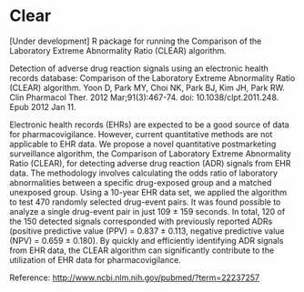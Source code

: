 # Clear
[Under development] R package for running the Comparison of the Laboratory Extreme Abnormality Ratio (CLEAR) algorithm.


Detection of adverse drug reaction signals using an electronic health records database: Comparison of the Laboratory Extreme Abnormality Ratio (CLEAR) algorithm. Yoon D, Park MY, Choi NK, Park BJ, Kim JH, Park RW. Clin Pharmacol Ther. 2012 Mar;91(3):467-74. doi: 10.1038/clpt.2011.248. Epub 2012 Jan 11.

Electronic health records (EHRs) are expected to be a good source of data for pharmacovigilance. However, current quantitative methods are not applicable to EHR data. We propose a novel quantitative postmarketing surveillance algorithm, the Comparison of Laboratory Extreme Abnormality Ratio (CLEAR), for detecting adverse drug reaction (ADR) signals from EHR data. The methodology involves calculating the odds ratio of laboratory abnormalities between a specific drug-exposed group and a matched unexposed group. Using a 10-year EHR data set, we applied the algorithm to test 470 randomly selected drug-event pairs. It was found possible to analyze a single drug-event pair in just 109 ± 159 seconds. In total, 120 of the 150 detected signals corresponded with previously reported ADRs (positive predictive value (PPV) = 0.837 ± 0.113, negative predictive value (NPV) = 0.659 ± 0.180). By quickly and efficiently identifying ADR signals from EHR data, the CLEAR algorithm can significantly contribute to the utilization of EHR data for pharmacovigilance.

Reference: http://www.ncbi.nlm.nih.gov/pubmed/?term=22237257
